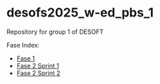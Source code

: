 # desofs2025_w-ed_pbs_1
Repository for group 1 of DESOFT

Fase Index:

- [Fase 1](Deliverables/fase1/README.md)
- [Fase 2 Sprint 1](Deliverables/fase2-sprint1/README.md)
- [Fase 2 Sprint 2](Deliverables/fase2-sprint2/README.md)
